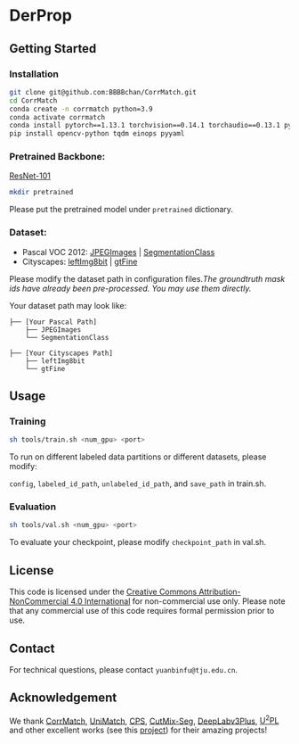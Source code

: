 # DerProp 


## Getting Started

### Installation

```bash
git clone git@github.com:BBBBchan/CorrMatch.git
cd CorrMatch
conda create -n corrmatch python=3.9
conda activate corrmatch
conda install pytorch==1.13.1 torchvision==0.14.1 torchaudio==0.13.1 pytorch-cuda=11.7 -c pytorch -c nvidia
pip install opencv-python tqdm einops pyyaml
```

### Pretrained Backbone:
[ResNet-101](https://drive.google.com/file/d/1Rx0legsMolCWENpfvE2jUScT3ogalMO8/view?usp=sharing)
```bash
mkdir pretrained
```
Please put the pretrained model under `pretrained` dictionary.


### Dataset:

- Pascal VOC 2012: [JPEGImages](http://host.robots.ox.ac.uk/pascal/VOC/voc2012/VOCtrainval_11-May-2012.tar) | [SegmentationClass](https://drive.google.com/file/d/1ikrDlsai5QSf2GiSUR3f8PZUzyTubcuF/view?usp=sharing)
- Cityscapes: [leftImg8bit](https://www.cityscapes-dataset.com/file-handling/?packageID=3) | [gtFine](https://drive.google.com/file/d/1E_27g9tuHm6baBqcA7jct_jqcGA89QPm/view?usp=sharing)

Please modify the dataset path in configuration files.*The groundtruth mask ids have already been pre-processed. You may use them directly.*

Your dataset path may look like:
```
├── [Your Pascal Path]
    ├── JPEGImages
    └── SegmentationClass
    
├── [Your Cityscapes Path]
    ├── leftImg8bit
    └── gtFine
```

## Usage

### Training

```bash
sh tools/train.sh <num_gpu> <port>
```
To run on different labeled data partitions or different datasets, please modify:

``config``, ``labeled_id_path``, ``unlabeled_id_path``, and ``save_path`` in train.sh.

### Evaluation
```bash
sh tools/val.sh <num_gpu> <port>
```
To evaluate your checkpoint, please modify ``checkpoint_path`` in val.sh.




## License
This code is licensed under the [Creative Commons Attribution-NonCommercial 4.0 International](https://creativecommons.org/licenses/by-nc/4.0/) for non-commercial use only.
Please note that any commercial use of this code requires formal permission prior to use.

## Contact

For technical questions, please contact `yuanbinfu@tju.edu.cn`.


## Acknowledgement

We thank [CorrMatch](https://github.com/BBBBchan/CorrMatch/),  [UniMatch](https://github.com/LiheYoung/UniMatch), [CPS](https://github.com/charlesCXK/TorchSemiSeg), [CutMix-Seg](https://github.com/Britefury/cutmix-semisup-seg), [DeepLabv3Plus](https://github.com/YudeWang/deeplabv3plus-pytorch),  [U<sup>2</sup>PL](https://github.com/Haochen-Wang409/U2PL) and other excellent works (see this [project](https://github.com/BBBBchan/Awesome-Semi-Supervised-Semantic-Segmentation)) for their amazing projects!
